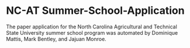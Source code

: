 # NC-AT Summer-School-Application
The paper application for the North Carolina Agricultural and Technical State University summer school program was automated by Dominique Mattis, Mark Bentley, and Jajuan Monroe.
